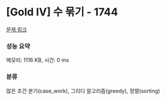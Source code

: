 # [Gold IV] 수 묶기 - 1744 

[문제 링크](https://www.acmicpc.net/problem/1744) 

### 성능 요약

메모리: 1116 KB, 시간: 0 ms

### 분류

많은 조건 분기(case_work), 그리디 알고리즘(greedy), 정렬(sorting)

